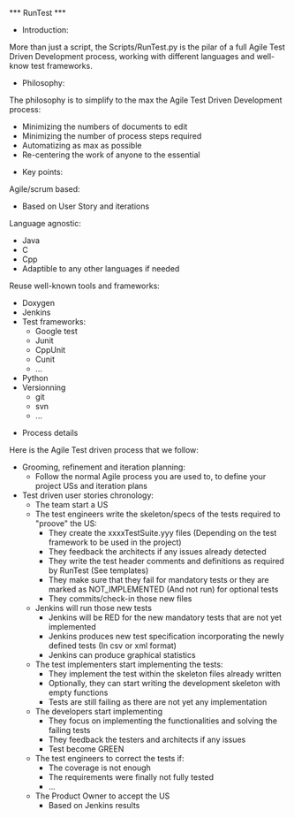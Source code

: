 *** RunTest ***

* Introduction:

More than just a script, the Scripts/RunTest.py is the pilar of a full Agile Test Driven Development process, working with different languages and well-know test frameworks.

* Philosophy:

The philosophy is to simplify to the max the Agile Test Driven Development process:
- Minimizing the numbers of documents to edit
- Minimizing the number of process steps required
- Automatizing as max as possible
- Re-centering the work of anyone to the essential

* Key points:

Agile/scrum based:
- Based on User Story and iterations

Language agnostic:
- Java
- C
- Cpp
- Adaptible to any other languages if needed

Reuse well-known tools and frameworks:
- Doxygen
- Jenkins
- Test frameworks:
  - Google test
  - Junit
  - CppUnit
  - Cunit
  - ...
- Python
- Versionning
  - git
  - svn
  - ...

* Process details

Here is the Agile Test driven process that we follow:

- Grooming, refinement and iteration planning:
  - Follow the normal Agile process you are used to, to define your project USs and iteration plans
- Test driven user stories chronology:
  - The team start a US
  - The test engineers write the skeleton/specs of the tests required to "proove" the US:
     - They create the xxxxTestSuite.yyy files (Depending on the test framework to be used in the project)
     - They feedback the architects if any issues already detected
     - They write the test header comments and definitions as required by RunTest (See templates)
     - They make sure that they fail for mandatory tests or they are marked as NOT_IMPLEMENTED (And not run) for optional tests
     - They commits/check-in those new files 
  - Jenkins will run those new tests
     - Jenkins will be RED for the new mandatory tests that are not yet implemented
     - Jenkins produces new test specification incorporating the newly defined tests (In csv or xml format)
     - Jenkins can produce graphical statistics
  - The test implementers start implementing the tests:
     - They implement the test within the skeleton files already written
     - Optionally, they can start writing the development skeleton with empty functions
     - Tests are still failing as there are not yet any implementation
  - The developers start implementing
     - They focus on implementing the functionalities and solving the failing tests
     - They feedback the testers and architects if any issues
     - Test become GREEN
  - The test engineers to correct the tests if:
     - The coverage is not enough
     - The requirements were finally not fully tested
     - ...
  - The Product Owner to accept the US
     - Based on Jenkins results

